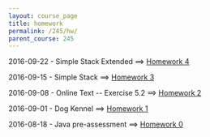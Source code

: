 ```yaml
---
layout: course_page
title: homework
permalink: /245/hw/
parent_course: 245
---
```

 
2016-09-22 - Simple Stack Extended ==> [Homework 4](/245/hw4)

2016-09-15 - Simple Stack ==> [Homework 3](/245/hw3)

2016-09-08 - Online Text -- Exercise 5.2 ==> [Homework 2](/245/hw2)

2016-09-01 - Dog Kennel ==> [Homework 1](/245/hw1)

2016-08-18 - Java pre-assessment ==> [Homework 0](/245/hw0)

